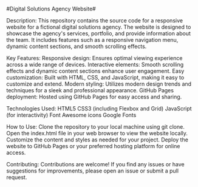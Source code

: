 #Digital Solutions Agency Website#

Description:
This repository contains the source code for a responsive website for a fictional digital solutions agency. The website is designed to showcase the agency's services, portfolio, and provide information about the team. It includes features such as a responsive navigation menu, dynamic content sections, and smooth scrolling effects.

Key Features:
Responsive design: Ensures optimal viewing experience across a wide range of devices.
Interactive elements: Smooth scrolling effects and dynamic content sections enhance user engagement.
Easy customization: Built with HTML, CSS, and JavaScript, making it easy to customize and extend.
Modern styling: Utilizes modern design trends and techniques for a sleek and professional appearance.
GitHub Pages deployment: Hosted using GitHub Pages for easy access and sharing.

Technologies Used:
HTML5
CSS3 (including Flexbox and Grid)
JavaScript (for interactivity)
Font Awesome icons
Google Fonts

How to Use:
Clone the repository to your local machine using git clone.
Open the index.html file in your web browser to view the website locally.
Customize the content and styles as needed for your project.
Deploy the website to GitHub Pages or your preferred hosting platform for online access.

Contributing:
Contributions are welcome! If you find any issues or have suggestions for improvements, please open an issue or submit a pull request.
